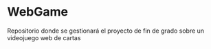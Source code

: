 # WebGame


Repositorio donde se gestionará el proyecto de fin de grado sobre un videojuego web de cartas
